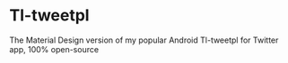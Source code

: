 # Tl-tweetpl
The Material Design version of my popular Android Tl-tweetpl for Twitter app, 100% open-source
